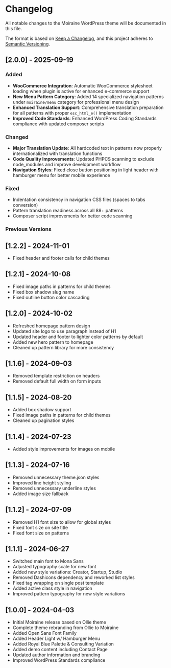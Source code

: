 # Changelog

All notable changes to the Moiraine WordPress theme will be documented in this file.

The format is based on [Keep a Changelog](https://keepachangelog.com/en/1.0.0/),
and this project adheres to [Semantic Versioning](https://semver.org/spec/v2.0.0.html).

## [2.0.0] - 2025-09-19

### Added
- **WooCommerce Integration**: Automatic WooCommerce stylesheet loading when plugin is active for enhanced e-commerce support
- **New Menu Pattern Category**: Added 14 specialized navigation patterns under `moiraine/menu` category for professional menu design
- **Enhanced Translation Support**: Comprehensive translation preparation for all patterns with proper `esc_html_e()` implementation
- **Improved Code Standards**: Enhanced WordPress Coding Standards compliance with updated composer scripts

### Changed
- **Major Translation Update**: All hardcoded text in patterns now properly internationalized with translation functions
- **Code Quality Improvements**: Updated PHPCS scanning to exclude node_modules and improve development workflow
- **Navigation Styles**: Fixed close button positioning in light header with hamburger menu for better mobile experience

### Fixed
- Indentation consistency in navigation CSS files (spaces to tabs conversion)
- Pattern translation readiness across all 88+ patterns
- Composer script improvements for better code scanning

### Previous Versions

## [1.2.2] - 2024-11-01
- Fixed header and footer calls for child themes

## [1.2.1] - 2024-10-08
- Fixed image paths in patterns for child themes
- Fixed box shadow slug name
- Fixed outline button color cascading

## [1.2.0] - 2024-10-02
- Refreshed homepage pattern design
- Updated site logo to use paragraph instead of H1
- Updated header and footer to lighter color patterns by default
- Added new hero pattern to homepage
- Cleaned up pattern library for more consistency

## [1.1.6] - 2024-09-03
- Removed template restriction on headers
- Removed default full width on form inputs

## [1.1.5] - 2024-08-20
- Added box shadow support
- Fixed image paths in patterns for child themes
- Cleaned up pagination styles

## [1.1.4] - 2024-07-23
- Added style improvements for images on mobile

## [1.1.3] - 2024-07-16
- Removed unnecessary theme.json styles
- Improved line height styling
- Removed unnecessary underline styles
- Added image size fallback

## [1.1.2] - 2024-07-09
- Removed H1 font size to allow for global styles
- Fixed font size on site title
- Fixed font size on patterns

## [1.1.1] - 2024-06-27
- Switched main font to Mona Sans
- Adjusted typography scale for new font
- Added new style variations: Creator, Startup, Studio
- Removed Dashicons dependency and reworked list styles
- Fixed tag wrapping on single post template
- Added active class style in navigation
- Improved pattern typography for new style variations

## [1.0.0] - 2024-04-03
- Initial Moiraine release based on Ollie theme
- Complete theme rebranding from Ollie to Moiraine
- Added Open Sans Font Family
- Added Header Light w/ Hamburger Menu
- Added Royal Blue Palette & Consulting Variation
- Added demo content including Contact Page
- Updated author information and branding
- Improved WordPress Standards compliance